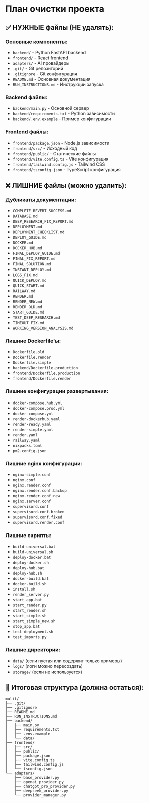 # План очистки проекта

## ✅ НУЖНЫЕ файлы (НЕ удалять):

### Основные компоненты:
- `backend/` - Python FastAPI backend
- `frontend/` - React frontend  
- `adapters/` - AI провайдеры
- `.git/` - Git репозиторий
- `.gitignore` - Git конфигурация
- `README.md` - Основная документация
- `RUN_INSTRUCTIONS.md` - Инструкции запуска

### Backend файлы:
- `backend/main.py` - Основной сервер
- `backend/requirements.txt` - Python зависимости
- `backend/.env.example` - Пример конфигурации

### Frontend файлы:
- `frontend/package.json` - Node.js зависимости
- `frontend/src/` - Исходный код
- `frontend/public/` - Статические файлы
- `frontend/vite.config.ts` - Vite конфигурация
- `frontend/tailwind.config.js` - Tailwind CSS
- `frontend/tsconfig.json` - TypeScript конфигурация

## ❌ ЛИШНИЕ файлы (можно удалить):

### Дубликаты документации:
- `COMPLETE_REVERT_SUCCESS.md`
- `DATABASE.md`
- `DEEP_RESEARCH_FIX_REPORT.md`
- `DEPLOYMENT.md`
- `DEPLOYMENT_CHECKLIST.md`
- `DEPLOY_GUIDE.md`
- `DOCKER.md`
- `DOCKER_HUB.md`
- `FINAL_DEPLOY_GUIDE.md`
- `FINAL_FIX_REPORT.md`
- `FINAL_SOLUTION.md`
- `INSTANT_DEPLOY.md`
- `LOGS_FIX.md`
- `QUICK_DEPLOY.md`
- `QUICK_START.md`
- `RAILWAY.md`
- `RENDER.md`
- `RENDER_NEW.md`
- `RENDER_OLD.md`
- `START_GUIDE.md`
- `TEST_DEEP_RESEARCH.md`
- `TIMEOUT_FIX.md`
- `WORKING_VERSION_ANALYSIS.md`

### Лишние Dockerfile'ы:
- `Dockerfile.old`
- `Dockerfile.render`
- `Dockerfile.simple`
- `backend/Dockerfile.production`
- `frontend/Dockerfile.production`
- `frontend/Dockerfile.render`

### Лишние конфигурации развертывания:
- `docker-compose.hub.yml`
- `docker-compose.prod.yml`
- `docker-compose.yml`
- `render-dockerhub.yaml`
- `render-ready.yaml`
- `render-simple.yaml`
- `render.yaml`
- `railway.yaml`
- `nixpacks.toml`
- `pm2.config.json`

### Лишние nginx конфигурации:
- `nginx-simple.conf`
- `nginx.conf`
- `nginx.render.conf`
- `nginx.render.conf.backup`
- `nginx.render.conf.new`
- `nginx.server.conf`
- `supervisord.conf`
- `supervisord.conf.broken`
- `supervisord.conf.fixed`
- `supervisord.render.conf`

### Лишние скрипты:
- `build-universal.bat`
- `build-universal.sh`
- `deploy-docker.bat`
- `deploy-docker.sh`
- `deploy-hub.bat`
- `deploy-hub.sh`
- `docker-build.bat`
- `docker-build.sh`
- `install.sh`
- `render_server.py`
- `start_app.bat`
- `start_render.py`
- `start_render.sh`
- `start_simple.sh`
- `start_simple_new.sh`
- `stop_app.bat`
- `test-deployment.sh`
- `test_imports.py`

### Лишние директории:
- `data/` (если пустая или содержит только примеры)
- `logs/` (логи можно пересоздать)
- `storage/` (если не используется)

## 📝 Итоговая структура (должна остаться):

```
mulit/
├── .git/
├── .gitignore
├── README.md
├── RUN_INSTRUCTIONS.md
├── backend/
│   ├── main.py
│   ├── requirements.txt
│   ├── .env.example
│   └── data/
├── frontend/
│   ├── src/
│   ├── public/
│   ├── package.json
│   ├── vite.config.ts
│   ├── tailwind.config.js
│   └── tsconfig.json
└── adapters/
    ├── base_provider.py
    ├── openai_provider.py
    ├── chatgpt_pro_provider.py
    ├── deepseek_provider.py
    └── provider_manager.py
```

